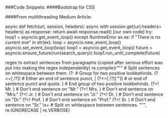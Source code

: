 ###Code Snippets: 
####Bootstrap for CSS
<link rel="stylesheet" href="https://maxcdn.bootstrapcdn.com/bootstrap/3.4.1/css/bootstrap.min.css">

####From multithreading Medium Article:

async def fetch(url, session, headers):
    async with session.get(url,headers= headers) as response:
        return await response.read()
[our own code]
try:
            loop1 = asyncio.get_event_loop()
        except RuntimeError as ex:
            if "There is no current eve" in str(ex):
                loop = asyncio.new_event_loop()
                asyncio.set_event_loop(loop)
                loop1 = asyncio.get_event_loop()
        future = asyncio.ensure_future(run(search_query))
        loop1.run_until_complete(future)

regex to extract sentences from paragraphs (copied after serious effort was put into making the regex independently)
re.compile(r"""
        # Split sentences on whitespace between them.
        (?:               # Group for two positive lookbehinds.
          (?<=[.!?])      # Either an end of sentence punct,
        | (?<=[.!?]['"])  # or end of sentence punct and quote.
        )                 # End group of two positive lookbehinds.
        (?<!  Mr\.   )    # Don't end sentence on "Mr."
        (?<!  Mrs\.  )    # Don't end sentence on "Mrs."
        (?<!  Jr\.   )    # Don't end sentence on "Jr."
        (?<!  Dr\.   )    # Don't end sentence on "Dr."
        (?<!  Prof\. )    # Don't end sentence on "Prof."
        (?<!  Sr\.   )    # Don't end sentence on "Sr."
        \s+               # Split on whitespace between sentences.
        """, 
        re.IGNORECASE | re.VERBOSE)